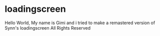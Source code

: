 # loadingscreen
Hello World, My name is Gimi and i tried to make a remastered version of Synn's loadingscreen
All Rights Reserved
